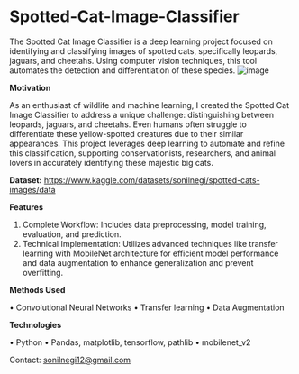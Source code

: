 # Spotted-Cat-Image-Classifier
The Spotted Cat Image Classifier is a deep learning project focused on identifying and classifying images of spotted cats, specifically leopards, jaguars, and cheetahs. Using computer vision techniques, this tool automates the detection and differentiation of these species.
![image](https://github.com/user-attachments/assets/816e99e0-bee6-4fb4-b3e5-8db5415a1979)

**Motivation**

As an enthusiast of wildlife and machine learning, I created the Spotted Cat Image Classifier to address a unique challenge: distinguishing between leopards, jaguars, and cheetahs. Even humans often struggle to differentiate these yellow-spotted creatures due to their similar appearances. This project leverages deep learning to automate and refine this classification, supporting conservationists, researchers, and animal lovers in accurately identifying these majestic big cats.

**Dataset:**
https://www.kaggle.com/datasets/sonilnegi/spotted-cats-images/data

**Features**
1. Complete Workflow: Includes data preprocessing, model training, evaluation, and prediction.
2. Technical Implementation: Utilizes advanced techniques like transfer learning with MobileNet architecture for efficient model performance and data augmentation to enhance generalization and prevent overfitting.

**Methods Used**

• Convolutional Neural Networks
• Transfer learning
• Data Augmentation

**Technologies**

• Python
• Pandas, matplotlib, tensorflow, pathlib
• mobilenet_v2

Contact: sonilnegi12@gmail.com


